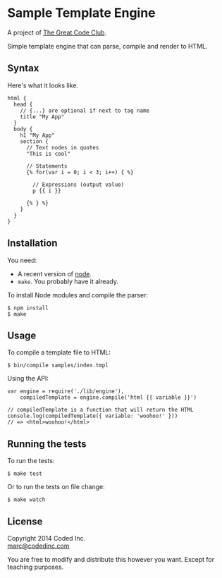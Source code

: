 # Sample Template Engine

A project of [The Great Code Club](http://www.greatcodeclub.com/).

Simple template engine that can parse, compile and render to HTML.

## Syntax

Here's what it looks like.

    html {
      head {
        // {...} are optional if next to tag name
        title "My App"
      }
      body {
        h1 "My App"
        section {
          // Text nodes in quotes
          "This is cool"

          // Statements
          {% for(var i = 0; i < 3; i++) { %}

            // Expressions (output value)
            p {{ i }}

          {% } %}
        }
      }
    }

## Installation

You need:

- A recent version of [node](http://nodejs.org/).
- `make`. You probably have it already.

To install Node modules and compile the parser:

    $ npm install
    $ make

## Usage

To compile a template file to HTML:

    $ bin/compile samples/index.tmpl

Using the API:

    var engine = require('./lib/engine'),
        compiledTemplate = engine.compile('html {{ variable }}')
    
    // compiledTemplate is a function that will return the HTML
    console.log(compiledTemplate({ variable: 'woohoo!' }))
    // => <html>woohoo!</html>

## Running the tests

To run the tests:

    $ make test

Or to run the tests on file change:

    $ make watch

## License

Copyright 2014 Coded Inc.  
marc@codedinc.com

You are free to modify and distribute this however you want. Except for teaching purposes.
